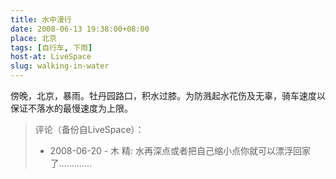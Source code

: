 ```yaml
---
title: 水中漫行
date: 2008-06-13 19:38:00+08:00
place: 北京
tags: [自行车, 下雨]
host-at: LiveSpace
slug: walking-in-water
---
```

傍晚，北京，暴雨。牡丹园路口，积水过膝。为防溅起水花伤及无辜，骑车速度以保证不落水的最慢速度为上限。

> 评论（备份自LiveSpace）：
>
> * 2008-06-20 - 木 精: 水再深点或者把自己缩小点你就可以漂浮回家了………….
